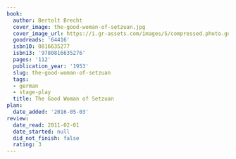 ```yaml
---
book:
  author: Bertolt Brecht
  cover_image: the-good-woman-of-setzuan.jpg
  cover_image_url: https://i.gr-assets.com/images/S/compressed.photo.goodreads.com/books/1388460254l/64416.jpg
  goodreads: '64416'
  isbn10: 0816635277
  isbn13: '9780816635276'
  pages: '112'
  publication_year: '1953'
  slug: the-good-woman-of-setzuan
  tags:
  - german
  - stage-play
  title: The Good Woman of Setzuan
plan:
  date_added: '2016-05-03'
review:
  date_read: 2011-02-01
  date_started: null
  did_not_finish: false
  rating: 3
---
```


